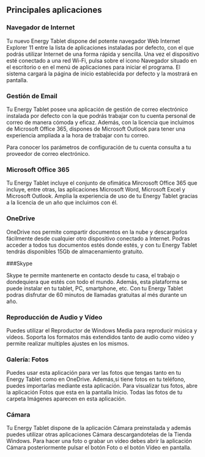 ## Principales aplicaciones

### Navegador de Internet

Tu nuevo Energy Tablet dispone del potente navegador Web Internet Explorer 11 entre la lista de aplicaciones instaladas por defecto, con el que podrás utilizar Internet de una forma rápida y sencilla.
Una vez el dispositivo esté conectado a una red Wi-Fi, pulsa sobre el icono Navegador situado en el escritorio o en el menú de aplicaciones para iniciar el programa. El sistema cargará la página de inicio establecida por defecto y la mostrará en pantalla.


### Gestión de Email

Tu Energy Tablet posee una aplicación de gestión de correo electrónico instalada por defecto con la que podrás trabajar con tu cuenta personal de correo de manera cómoda y eficaz. Además, con la licencia que incluimos de Microsoft Office 365, dispones de Microsoft Outlook para tener una experiencia ampliada a la hora de trabajar con tu correo.

Para conocer los parámetros de configuración de tu cuenta consulta a tu proveedor de correo electrónico.


### Microsoft Office 365

Tu Energy Tablet incluye el conjunto de ofimática Mircrosoft Office 365 que incluye, entre otras, las aplicaciones Microsoft Word, Microsoft Excel y Microsoft Outlook. Amplia la experiencia de uso de tu Energy Tablet gracias a la licencia de un año que incluimos con él.


### OneDrive

OneDrive nos permite compartir documentos en la nube y descargarlos fácilmente desde cualquier otro dispositivo conectado a Internet. Podras acceder a todos tus documentos estés donde estés, y con tu Energy Tablet tendrás disponibles 15Gb de almacenamiento gratuito.


###Skype

Skype te permite mantenerte en contacto desde tu casa, el trabajo o dondequiera que estés con todo el mundo. Además, esta plataforma se puede instalar en tu tablet, PC, smartphone, etc. Con tu Energy Tablet podras disfrutar de 60 minutos de llamadas gratuitas al més durante un año.


### Reproducción de Audio y Vídeo

Puedes utilizar el Reproductor de Windows Media  para reproducir música y vídeos. Soporta los formatos más extendidos tanto de audio como video y permite realizar multiples ajustes en los mismos.


### Galería: Fotos

Puedes usar esta aplicación para ver las fotos que tengas tanto en tu Energy Tablet como en OneDrive. Además,si tiene fotos en tu teléfono, puedes importarlas mediante esta aplicación.
Para visualizar tus fotos, abre la aplicación Fotos que esta en la pantalla Inicio. Todas las fotos de tu carpeta Imágenes aparecen en esta aplicación.


### Cámara

Tu Energy Tablet dispone de la aplicación Cámara preinstalada  y además puedes utilizar otras aplicaciones Cámara descargandotelas de la Tienda Windows.
Para hacer una foto o grabar un vídeo debes abrir la aplicación Cámara posteriormente pulsar el botón Foto o el botón Vídeo en pantalla.



